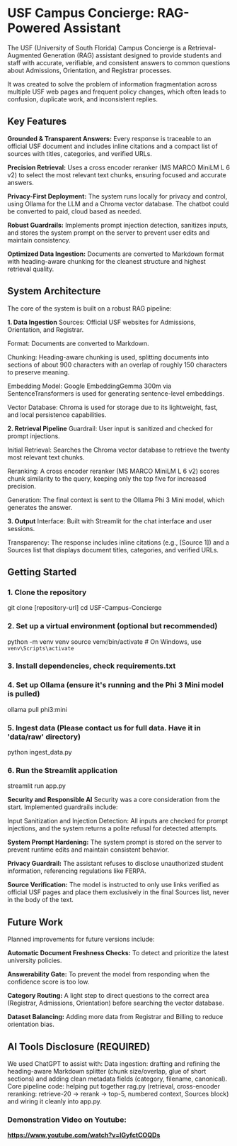 # USF Campus Concierge: RAG-Powered Assistant
The USF (University of South Florida) Campus Concierge is a Retrieval-Augmented Generation (RAG) assistant designed to provide students and staff with accurate, verifiable, and consistent answers to common questions about Admissions, Orientation, and Registrar processes.

It was created to solve the problem of information fragmentation across multiple USF web pages and frequent policy changes, which often leads to confusion, duplicate work, and inconsistent replies.

## Key Features
**Grounded & Transparent Answers:** Every response is traceable to an official USF document and includes inline citations and a compact list of sources with titles, categories, and verified URLs.

**Precision Retrieval:** Uses a cross encoder reranker (MS MARCO MiniLM L 6 v2) to select the most relevant text chunks, ensuring focused and accurate answers.

**Privacy-First Deployment:** The system runs locally for privacy and control, using Ollama for the LLM and a Chroma vector database. The chatbot could be converted to paid, cloud based as needed.

**Robust Guardrails:** Implements prompt injection detection, sanitizes inputs, and stores the system prompt on the server to prevent user edits and maintain consistency.

**Optimized Data Ingestion:** Documents are converted to Markdown format with heading-aware chunking for the cleanest structure and highest retrieval quality.

## System Architecture
The core of the system is built on a robust RAG pipeline:

**1. Data Ingestion**
Sources: Official USF websites for Admissions, Orientation, and Registrar.

Format: Documents are converted to Markdown.

Chunking: Heading-aware chunking is used, splitting documents into sections of about 900 characters with an overlap of roughly 150 characters to preserve meaning.

Embedding Model: Google EmbeddingGemma 300m via SentenceTransformers is used for generating sentence-level embeddings.

Vector Database: Chroma is used for storage due to its lightweight, fast, and local persistence capabilities.

**2. Retrieval Pipeline**
Guardrail: User input is sanitized and checked for prompt injections.

Initial Retrieval: Searches the Chroma vector database to retrieve the twenty most relevant text chunks.

Reranking: A cross encoder reranker (MS MARCO MiniLM L 6 v2) scores chunk similarity to the query, keeping only the top five for increased precision.

Generation: The final context is sent to the Ollama Phi 3 Mini model, which generates the answer.

**3. Output**
Interface: Built with Streamlit for the chat interface and user sessions.

Transparency: The response includes inline citations (e.g., [Source 1]) and a Sources list that displays document titles, categories, and verified URLs.

## Getting Started

### 1. Clone the repository
git clone [repository-url]
cd USF-Campus-Concierge

### 2. Set up a virtual environment (optional but recommended)
python -m venv venv
source venv/bin/activate  # On Windows, use `venv\Scripts\activate`

### 3. Install dependencies, check requirements.txt

### 4. Set up Ollama (ensure it's running and the Phi 3 Mini model is pulled)
ollama pull phi3:mini

### 5. Ingest data (Please contact us for full data. Have it in 'data/raw' directory)
python ingest_data.py

### 6. Run the Streamlit application
streamlit run app.py

**Security and Responsible AI**
Security was a core consideration from the start. Implemented guardrails include:

Input Sanitization and Injection Detection: All inputs are checked for prompt injections, and the system returns a polite refusal for detected attempts.

**System Prompt Hardening:** The system prompt is stored on the server to prevent runtime edits and maintain consistent behavior.

**Privacy Guardrail:** The assistant refuses to disclose unauthorized student information, referencing regulations like FERPA.

**Source Verification:** The model is instructed to only use links verified as official USF pages and place them exclusively in the final Sources list, never in the body of the text.

## Future Work
Planned improvements for future versions include:

**Automatic Document Freshness Checks:** To detect and prioritize the latest university policies.

**Answerability Gate:** To prevent the model from responding when the confidence score is too low.

**Category Routing:** A light step to direct questions to the correct area (Registrar, Admissions, Orientation) before searching the vector database.

**Dataset Balancing:** Adding more data from Registrar and Billing to reduce orientation bias.

## AI Tools Disclosure (REQUIRED)
We used ChatGPT to assist with:
Data ingestion: drafting and refining the heading-aware Markdown splitter (chunk size/overlap, glue of short sections) and adding clean metadata fields (category, filename, canonical).
Core pipeline code: helping put together rag.py (retrieval, cross-encoder reranking: retrieve-20 → rerank → top-5, numbered context, Sources block) and wiring it cleanly into app.py.

### Demonstration Video on Youtube:
**https://www.youtube.com/watch?v=lGyfctCOQDs**
